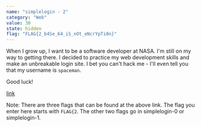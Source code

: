 ```yaml
---
name: "simplelogin - 2"
category: "Web"
value: 30
state: hidden
flag: "FLAG{2_b4Se_64_iS_nOt_eNcrYpTi0n}"
---
```


When I grow up, I want to be a software developer at NASA. I'm still on my way to getting there. I decided to practice my web development skills and make an unbreakable login site. I bet you can't hack me - I'll even tell you that my username is `spaceman`.

Good luck!

[link](https://chal.compclub.xyz)

Note: There are three flags that can be found at the above link. The flag you enter here starts with `FLAG{2`. The other two flags go in simplelogin-0 or simplelogin-1. 
